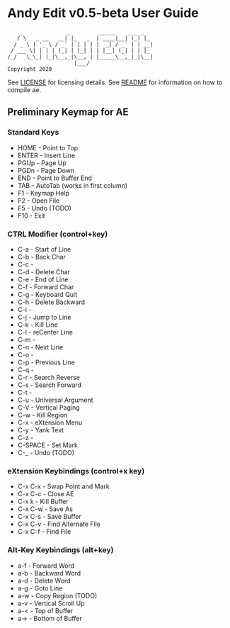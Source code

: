 # Andy Edit v0.5-beta User Guide

        _              _         _____    _ _ _
       / \   _ __   __| |_   _  | ____|__| (_) |_
      / _ \ | '_ \ / _` | | | | |  _| / _` | | __|
     / ___ \| | | | (_| | |_| | | |__| (_| | | |_
    /_/   \_\_| |_|\__,_|\__, | |_____\__,_|_|\__|
                         |___/
    Copyright 2020

See [LICENSE](LICENSE) for licensing details.
See [README](README.md) for information on how to compile ae.

## Preliminary Keymap for AE 

### Standard Keys
* HOME    - Point to Top
* ENTER   - Insert Line
* PGUp    - Page Up
* PGDn    - Page Down
* END     - Point to Buffer End
* TAB     - AutoTab (works in first column)
* F1      - Keymap Help
* F2      - Open File
* F5      - Undo (TODO)
* F10     - Exit

### CTRL Modifier (control+key)
* C-a     - Start of Line
* C-b     - Back Char
* C-c     -
* C-d     - Delete Char
* C-e     - End of Line
* C-f     - Forward Char
* C-g     - Keyboard Quit
* C-h     - Delete Backward
* C-i     -
* C-j     - Jump to Line
* C-k     - Kill Line
* C-l     - reCenter Line
* C-m     -
* C-n     - Next Line
* C-o     - 
* C-p     - Previous Line
* C-q     - 
* C-r     - Search Reverse
* C-s     - Search Forward
* C-t     -
* C-u     - Universal Argument
* C-V     - Vertical Paging
* C-w     - Kill Region
* C-x     - eXtension Menu
* C-y     - Yank Text
* C-z     - 
* C-SPACE - Set Mark
* C-_     - Undo (TODO)

### eXtension Keybindings (control+x key)
* C-x C-x - Swap Point and Mark
* C-x C-c - Close AE
* C-x k   - Kill Buffer
* C-x C-w - Save As
* C-x C-s - Save Buffer
* C-x C-v - Find Alternate File
* C-x C-f - Find File

### Alt-Key Keybindings (alt+key)
* a-f     - Forward Word
* a-b     - Backward Word
* a-d     - Delete Word
* a-g     - Goto Line
* a-w     - Copy Region (TODO)
* a-v     - Vertical Scroll Up
* a-<     - Top of Buffer
* a->     - Bottom of Buffer

